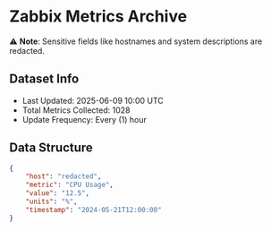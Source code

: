 # Zabbix Metrics Archive

⚠️ **Note**: Sensitive fields like hostnames and system descriptions are redacted.

## Dataset Info
- Last Updated: 2025-06-09 10:00 UTC
- Total Metrics Collected: 1028
- Update Frequency: Every (1) hour

## Data Structure
```json
{
    "host": "redacted",
    "metric": "CPU Usage",
    "value": "12.5",
    "units": "%",
    "timestamp": "2024-05-21T12:00:00"
}
```
